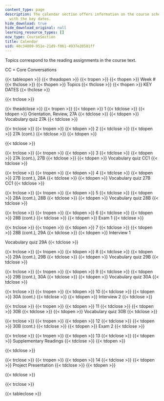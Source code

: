 ```yaml
---
content_type: page
description: The calendar section offers information on the course schedule along
  with the key dates.
hide_download: true
hide_download_original: null
learning_resource_types: []
ocw_type: CourseSection
title: Calendar
uid: 40c34009-951e-21d9-f061-4937e20581ff
---
```


Topics correspond to the reading assignments in the course text.

CC = Core Conversations

{{< tableopen >}}
{{< theadopen >}}
{{< tropen >}}
{{< thopen >}}
Week #
{{< thclose >}}
{{< thopen >}}
Topics
{{< thclose >}}
{{< thopen >}}
KEY DATES
{{< thclose >}}

{{< trclose >}}

{{< theadclose >}}
{{< tropen >}}
{{< tdopen >}}
1
{{< tdclose >}}
{{< tdopen >}}
Orientation, Review, 27A
{{< tdclose >}}
{{< tdopen >}}
Vocabulary quiz 27A
{{< tdclose >}}

{{< trclose >}}
{{< tropen >}}
{{< tdopen >}}
2
{{< tdclose >}}
{{< tdopen >}}
27A (cont.)
{{< tdclose >}}
{{< tdopen >}}

{{< tdclose >}}

{{< trclose >}}
{{< tropen >}}
{{< tdopen >}}
3
{{< tdclose >}}
{{< tdopen >}}
27A (cont.), 27B
{{< tdclose >}}
{{< tdopen >}}
Vocabulary quiz CC1
{{< tdclose >}}

{{< trclose >}}
{{< tropen >}}
{{< tdopen >}}
4
{{< tdclose >}}
{{< tdopen >}}
27B (cont.), 28A
{{< tdclose >}}
{{< tdopen >}}
Vocabulary quiz 27B CC1
{{< tdclose >}}

{{< trclose >}}
{{< tropen >}}
{{< tdopen >}}
5
{{< tdclose >}}
{{< tdopen >}}
28A (cont.), 28B
{{< tdclose >}}
{{< tdopen >}}
Vocabulary quiz 28B
{{< tdclose >}}

{{< trclose >}}
{{< tropen >}}
{{< tdopen >}}
6
{{< tdclose >}}
{{< tdopen >}}
28B (cont.)
{{< tdclose >}}
{{< tdopen >}}
Exam 1
{{< tdclose >}}

{{< trclose >}}
{{< tropen >}}
{{< tdopen >}}
7
{{< tdclose >}}
{{< tdopen >}}
28B (cont.), 29A
{{< tdclose >}}
{{< tdopen >}}
Interview 1  
  
Vocabulary quiz 29A
{{< tdclose >}}

{{< trclose >}}
{{< tropen >}}
{{< tdopen >}}
8
{{< tdclose >}}
{{< tdopen >}}
29A (cont.), 29B
{{< tdclose >}}
{{< tdopen >}}
Vocabulary quiz 29B
{{< tdclose >}}

{{< trclose >}}
{{< tropen >}}
{{< tdopen >}}
9
{{< tdclose >}}
{{< tdopen >}}
29B (cont.), 30A
{{< tdclose >}}
{{< tdopen >}}
Vocabulary quiz 30A
{{< tdclose >}}

{{< trclose >}}
{{< tropen >}}
{{< tdopen >}}
10
{{< tdclose >}}
{{< tdopen >}}
30A (cont.)
{{< tdclose >}}
{{< tdopen >}}
Interview 2
{{< tdclose >}}

{{< trclose >}}
{{< tropen >}}
{{< tdopen >}}
11
{{< tdclose >}}
{{< tdopen >}}
30B
{{< tdclose >}}
{{< tdopen >}}
Vocabulary quiz 30B
{{< tdclose >}}

{{< trclose >}}
{{< tropen >}}
{{< tdopen >}}
12
{{< tdclose >}}
{{< tdopen >}}
30B (cont.)
{{< tdclose >}}
{{< tdopen >}}
Exam 2
{{< tdclose >}}

{{< trclose >}}
{{< tropen >}}
{{< tdopen >}}
13
{{< tdclose >}}
{{< tdopen >}}
Supplementary Readings
{{< tdclose >}}
{{< tdopen >}}

{{< tdclose >}}

{{< trclose >}}
{{< tropen >}}
{{< tdopen >}}
14
{{< tdclose >}}
{{< tdopen >}}
Project Presentation
{{< tdclose >}}
{{< tdopen >}}

{{< tdclose >}}

{{< trclose >}}

{{< tableclose >}}